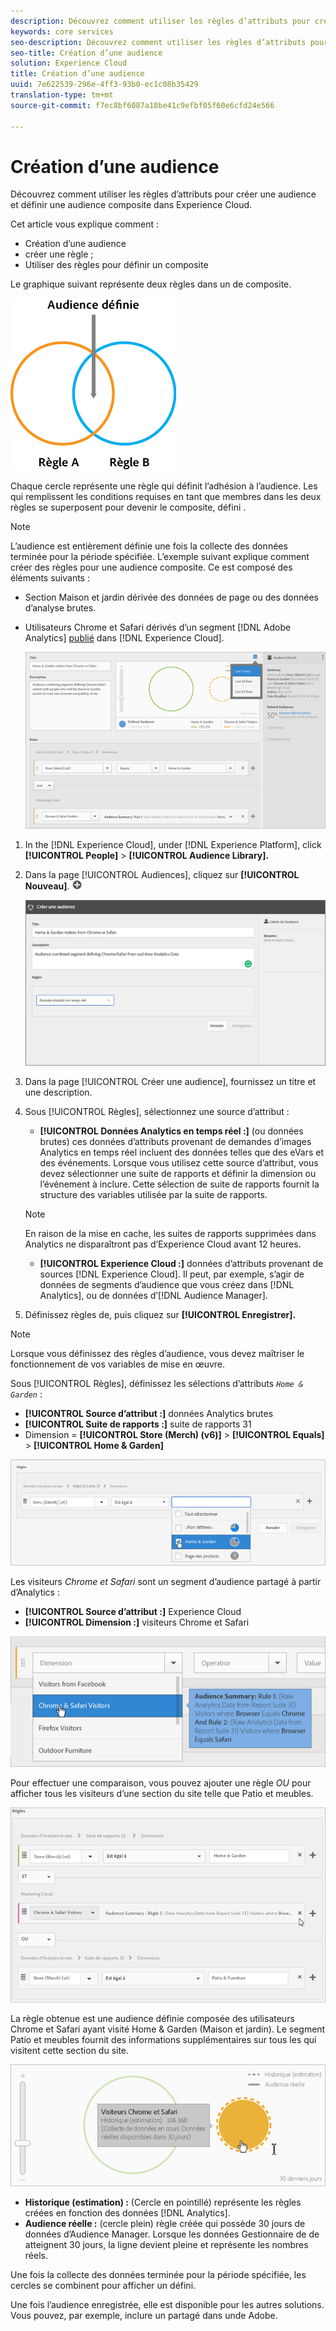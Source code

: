 ```yaml
---
description: Découvrez comment utiliser les règles d’attributs pour créer une audience et définir une audience composite dans Experience Cloud.
keywords: core services
seo-description: Découvrez comment utiliser les règles d’attributs pour créer une audience et définir une audience composite dans Experience Cloud.
seo-title: Création d’une audience
solution: Experience Cloud
title: Création d’une audience
uuid: 7e622539-296e-4ff3-93b0-ec1c08b35429
translation-type: tm+mt
source-git-commit: f7ec8bf6087a18be41c9efbf05f60e6cfd24e566

---
```



# Création d’une audience

Découvrez comment utiliser les règles d’attributs pour créer une audience et définir une audience composite dans Experience Cloud.

Cet article vous explique comment :

* Création d’une audience
* créer une règle ;
* Utiliser des règles pour définir un  composite 

Le graphique suivant représente deux règles dans un  de  composite.

![](assets/audience_sharing.png)

Chaque cercle représente une règle qui définit l’adhésion à l’audience. Les qui remplissent les conditions requises en tant que membres dans les deux  règles  se superposent pour devenir le composite, défini .

>[!NOTE]
>
>L’audience est entièrement définie une fois la collecte des données terminée pour la période spécifiée.
L’exemple suivant explique comment créer des règles pour une audience composite. Ce   est composé des éléments suivants :

* Section Maison et jardin dérivée des données de page ou des données d’analyse brutes.
* Utilisateurs Chrome et Safari dérivés d’un segment [!DNL Adobe Analytics] [publié](../audience-library/audience-library.md#task_32FEEFE0B32E4E388CD4D892D727282A) dans [!DNL Experience Cloud].

   ![](assets/audience_create.png)

1. In the [!DNL Experience Cloud], under [!DNL Experience Platform], click **[!UICONTROL People]** > **[!UICONTROL Audience Library].**
1. Dans la page [!UICONTROL Audiences], cliquez sur **[!UICONTROL Nouveau]**. ![](assets/add_icon_small.png)

   ![Résultat de l’étape](assets/audience_create_new.png)

1. Dans la page [!UICONTROL Créer une audience], fournissez un titre et une description.
1. Sous [!UICONTROL Règles], sélectionnez une source d’attribut :

   * **[!UICONTROL Données Analytics en temps réel :]** (ou données brutes) ces données d’attributs provenant de demandes d’images Analytics en temps réel incluent des données telles que des eVars et des événements. Lorsque vous utilisez cette source d’attribut, vous devez sélectionner une suite de rapports et définir la dimension ou l’événement à inclure. Cette sélection de suite de rapports fournit la structure des variables utilisée par la suite de rapports.
   >[!NOTE]
   >
   >En raison de la mise en cache, les suites de rapports supprimées dans Analytics ne disparaîtront pas d’Experience Cloud avant 12 heures.

   * **[!UICONTROL Experience Cloud :]** données d’attributs provenant de sources [!DNL Experience Cloud]. Il peut, par exemple, s’agir de données de segments d’audience que vous créez dans [!DNL Analytics], ou de données d’[!DNL Audience Manager].

1. Définissez   règles de, puis cliquez sur **[!UICONTROL Enregistrer].**

>[!NOTE]
>
>Lorsque vous définissez des règles d’audience, vous devez maîtriser le fonctionnement de vos variables de mise en œuvre.

Sous [!UICONTROL Règles], définissez les sélections d’attributs *`Home & Garden`* :

* **[!UICONTROL Source d’attribut :]** données Analytics brutes
* **[!UICONTROL Suite de rapports :]** suite de rapports 31
* Dimension = **[!UICONTROL Store (Merch) (v6)]** > **[!UICONTROL Equals]** > **[!UICONTROL Home &amp; Garden]**

![](assets/home_garden.png)

Les visiteurs *Chrome et Safari* sont un segment d’audience partagé à partir d’Analytics :

* **[!UICONTROL Source d’attribut :]** Experience Cloud
* **[!UICONTROL Dimension :]** visiteurs Chrome et Safari

![](assets/chrome_safari.png)

Pour effectuer une comparaison, vous pouvez ajouter une règle *OU* pour afficher tous les visiteurs d’une section du site telle que Patio et meubles.

![](assets/audiences_rule_patio.png)

La règle obtenue est une audience définie composée des utilisateurs Chrome et Safari ayant visité Home &amp; Garden (Maison et jardin). Le segment Patio et meubles fournit des informations supplémentaires sur tous les qui visitent cette section du site.

![](assets/defined_audience.png)

* **Historique (estimation) :** (Cercle en pointillé) représente les règles créées en fonction des données [!DNL Analytics].
* **Audience réelle :** (cercle plein) règle créée qui possède 30 jours de données d’Audience Manager. Lorsque les données  Gestionnaire de  de atteignent 30 jours, la ligne devient pleine et représente les nombres réels.

Une fois la collecte des données terminée pour la période spécifiée, les cercles se combinent pour afficher un   défini.

Une fois l’audience enregistrée, elle est disponible pour les autres solutions. Vous pouvez, par exemple, inclure un  partagé  dans unde Adobe.
